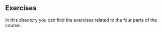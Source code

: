 
## Exercises

In this directory you can find the exercises related to the four parts of the course.